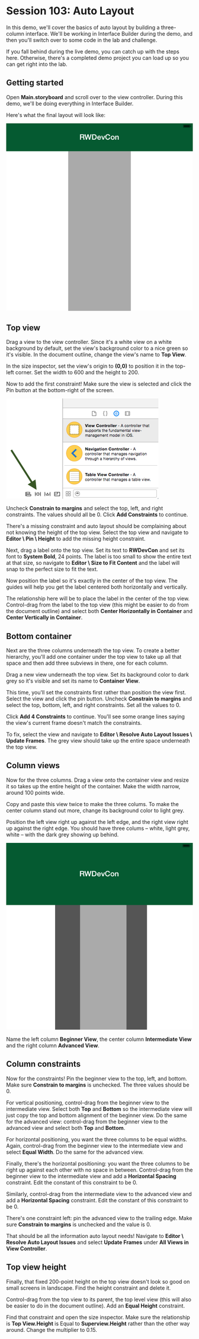 # Session 103: Auto Layout

In this demo, we'll cover the basics of auto layout by building a three-column interface. We'll be working in Interface Builder during the demo, and then you'll switch over to some code in the lab and challenge.

If you fall behind during the live demo, you can catch up with the steps here. Otherwise, there's a completed demo project you can load up so you can get right into the lab.

## Getting started

Open **Main.storyboard** and scroll over to the view controller. During this demo, we'll be doing everything in Interface Builder.

Here's what the final layout will look like:

![](assets/demo-completed.png)

## Top view

Drag a view to the view controller. Since it's a white view on a white background by default, set the view's background color to a nice green so it's visible. In the document outline, change the view's name to **Top View**.

In the size inspector, set the view's origin to **(0,0)** to position it in the top-left corner. Set the width to 600 and the height to 200.

Now to add the first constraint! Make sure the view is selected and click the Pin button at the bottom-right of the screen.

![](assets/demo-pin.png)

Uncheck **Constrain to margins** and select the top, left, and right constraints. The values should all be 0. Click **Add Constraints** to continue.

There's a missing constraint and auto layout should be complaining about not knowing the height of the top view. Select the top view and navigate to **Editor \ Pin \ Height** to add the missing height constraint.

Next, drag a label onto the top view. Set its text to **RWDevCon** and set its font to **System Bold**, 24 points. The label is too small to show the entire text at that size, so navigate to **Editor \ Size to Fit Content** and the label will snap to the perfect size to fit the text.

Now position the label so it's exactly in the center of the top view. The guides will help you get the label centered both horizontally and vertically.

The relationship here will be to place the label in the center of the top view. Control-drag from the label to the top view (this might be easier to do from the document outline) and select both **Center Horizontally in Container** and **Center Vertically in Container**.

## Bottom container

Next are the three columns underneath the top view. To create a better hierarchy, you'll add one container under the top view to take up all that space and then add three subviews in there, one for each column.

Drag a new view underneath the top view. Set its background color to dark grey so it's visible and set its name to **Container View**.

This time, you'll set the constraints first rather than position the view first. Select the view and click the pin button. Uncheck **Constrain to margins** and select the top, bottom, left, and right constraints. Set all the values to 0.

Click **Add 4 Constraints** to continue. You'll see some orange lines saying the view's current frame doesn't match the constraints.

To fix, select the view and navigate to **Editor \ Resolve Auto Layout Issues \ Update Frames**. The grey view should take up the entire space underneath the top view.

## Column views

Now for the three columns. Drag a view onto the container view and resize it so takes up the entire height of the container. Make the width narrow, around 100 points wide.

Copy and paste this view twice to make the three colums. To make the center column stand out more, change its background color to light grey.

Position the left view right up against the left edge, and the right view right up against the right edge. You should have three colums – white, light grey, white – with the dark grey showing up behind.

![](assets/demo-columns.png)

Name the left column **Beginner View**, the center column **Intermediate View** and the right column **Advanced View**.

## Column constraints

Now for the constraints! Pin the beginner view to the top, left, and bottom. Make sure **Constrain to margins** is unchecked. The three values should be 0.

For vertical positioning, control-drag from the beginner view to the intermediate view. Select both **Top** and **Bottom** so the intermediate view will just copy the top and bottom alignment of the beginner view. Do the same for the advanced view: control-drag from the beginner view to the advanced view and select both **Top** and **Bottom**.

For horizontal positioning, you want the three columns to be equal widths. Again, control-drag from the beginner view to the intermediate view and select **Equal Width**. Do the same for the advanced view.

Finally, there's the horizontal positioning: you want the three columns to be right up against each other with no space in between. Control-drag from the beginner view to the intermediate view and add a **Horizontal Spacing** constraint. Edit the constant of this constraint to be 0.

Similarly, control-drag from the intermediate view to the advanced view and add a **Horizontal Spacing** constraint. Edit the constant of this constraint to be 0.

There's one constraint left: pin the advanced view to the trailing edge. Make sure **Constrain to margins** is unchecked and the value is 0.

That should be all the information auto layout needs! Navigate to **Editor \ Resolve Auto Layout Issues** and select **Update Frames** under **All Views in View Controller**.

<!--
Change beginner bottom/top – see how the change cascades
Preview
-->

## Top view height

Finally, that fixed 200-point height on the top view doesn't look so good on small screens in landscape. Find the height constraint and delete it.

Control-drag from the top view to its parent, the top level view (this will also be easier to do in the document outline). Add an **Equal Height** constraint.

Find that constraint and open the size inspector. Make sure the relationship is **Top View.Height** is Equal to **Superview.Height** rather than the other way around. Change the multiplier to 0.15.
